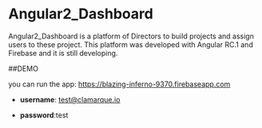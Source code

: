 # Angular2_Dashboard

Angular2_Dashboard is a platform of Directors to build projects and assign users to these project. This platform was developed with Angular RC.1 and Firebase and it is still developing.

##DEMO

you can run the app: https://blazing-inferno-9370.firebaseapp.com 

* **username**: test@clamarque.io

* **password**:test



